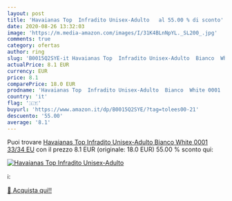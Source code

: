 ```yaml
---
layout: post
title: 'Havaianas Top  Infradito Unisex-Adulto   al 55.00 % di sconto'
date: 2020-08-26 13:32:03
image: 'https://m.media-amazon.com/images/I/31K4BLnNpYL._SL200_.jpg'
comments: true
category: ofertas
author: ring
slug: 'B0015Q2SYE-it Havaianas Top  Infradito Unisex-Adulto  Bianco  White 0001   33/34 EU'
actualPrice: 8.1 EUR
currency: EUR
price: 8.1
comparePrice: 18.0 EUR
prodname: 'Havaianas Top  Infradito Unisex-Adulto  Bianco  White 0001   33/34 EU'
country: 'it'
flag: '🇮🇹'
buyurl: 'https://www.amazon.it/dp/B0015Q2SYE/?tag=tolees00-21'
descuento: '55.00'
average: '8.1'
---
```


Puoi trovare [Havaianas Top  Infradito Unisex-Adulto  Bianco  White 0001   33/34 EU](https://www.amazon.it/dp/B0015Q2SYE/?tag=tolees00-21) con il prezzo 8.1 EUR (originale: 18.0 EUR) 55.00 % sconto qui:

[![Havaianas Top  Infradito Unisex-Adulto  ](https://m.media-amazon.com/images/I/31K4BLnNpYL._SL200_.jpg)](https://www.amazon.it/dp/B0015Q2SYE/?tag=tolees00-21)

ℹ️:


[🛒 Acquista qui!!](https://www.amazon.it/dp/B0015Q2SYE/?tag=tolees00-21)
